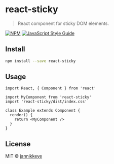 # react-sticky

> React component for sticky DOM elements.

[![NPM](https://img.shields.io/npm/v/react-sticky.svg)](https://www.npmjs.com/package/react-sticky) [![JavaScript Style Guide](https://img.shields.io/badge/code_style-standard-brightgreen.svg)](https://standardjs.com)

## Install

```bash
npm install --save react-sticky
```

## Usage

```tsx
import React, { Component } from 'react'

import MyComponent from 'react-sticky'
import 'react-sticky/dist/index.css'

class Example extends Component {
  render() {
    return <MyComponent />
  }
}
```

## License

MIT © [jannikkeye](https://github.com/jannikkeye)
